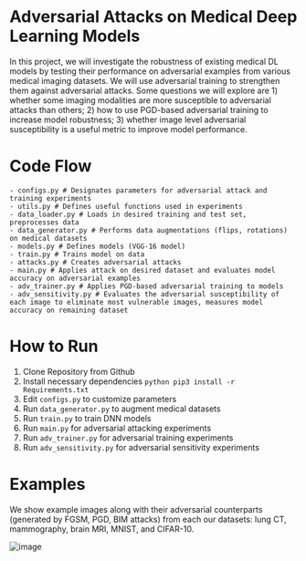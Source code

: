# Adversarial Attacks on Medical Deep Learning Models

In this project, we will investigate the robustness of existing medical DL models by testing their performance on adversarial examples from various medical imaging datasets. We will use adversarial training to strengthen them against adversarial attacks. Some questions we will explore are 1) whether some imaging modalities are more susceptible to adversarial attacks than others; 2) how to use PGD-based adversarial training to increase model robustness; 3) whether image level adversarial susceptibility is a useful metric to improve model performance.

# Code Flow
```
- configs.py # Designates parameters for adversarial attack and training experiments
- utils.py # Defines useful functions used in experiments
- data_loader.py # Loads in desired training and test set, preprocesses data
- data_generator.py # Performs data augmentations (flips, rotations) on medical datasets
- models.py # Defines models (VGG-16 model)
- train.py # Trains model on data
- attacks.py # Creates adversarial attacks
- main.py # Applies attack on desired dataset and evaluates model accuracy on adversarial examples
- adv_trainer.py # Applies PGD-based adversarial training to models
- adv_sensitivity.py # Evaluates the adversarial susceptibility of each image to eliminate most vulnerable images, measures model accuracy on remaining dataset
 ```

# How to Run
1. Clone Repository from Github
2. Install necessary dependencies ```python pip3 install -r Requirements.txt```
3. Edit ```configs.py``` to customize parameters 
4. Run ```data_generator.py``` to augment medical datasets
5. Run ``` train.py ``` to train DNN models
6. Run ``` main.py ``` for adversarial attacking experiments
7. Run ```adv_trainer.py``` for adversarial training experiments
8. Run ```adv_sensitivity.py``` for adversarial sensitivity experiments

# Examples
We show example images along with their adversarial counterparts (generated by FGSM, PGD, BIM attacks) from each our datasets: lung CT, mammography, brain MRI, MNIST, and CIFAR-10. 

![image](https://user-images.githubusercontent.com/64549018/105315197-f6da9000-5b8c-11eb-989b-f5ab1359114f.png)
